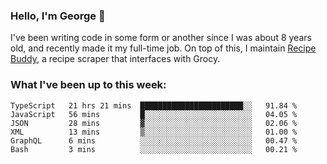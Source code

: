 ### Hello, I'm George 👋

I've been writing code in some form or another since I was about 8 years old, and recently made it my full-time job. On top of this, I maintain [Recipe Buddy](https://github.com/georgegebbett/recipe-buddy), a recipe scraper that interfaces with Grocy.  

<!--
**georgegebbett/georgegebbett** is a ✨ _special_ ✨ repository because its `README.md` (this file) appears on your GitHub profile.

Here are some ideas to get you started:

- 🔭 I’m currently working on ...
- 🌱 I’m currently learning ...
- 👯 I’m looking to collaborate on ...
- 🤔 I’m looking for help with ...
- 💬 Ask me about ...
- 📫 How to reach me: ...
- 😄 Pronouns: ...
- ⚡ Fun fact: ...
-->

### What I've been up to this week:
<!--START_SECTION:waka-->

```text
TypeScript   21 hrs 21 mins  ███████████████████████░░   91.84 %
JavaScript   56 mins         █░░░░░░░░░░░░░░░░░░░░░░░░   04.05 %
JSON         28 mins         ▓░░░░░░░░░░░░░░░░░░░░░░░░   02.06 %
XML          13 mins         ▒░░░░░░░░░░░░░░░░░░░░░░░░   01.00 %
GraphQL      6 mins          ░░░░░░░░░░░░░░░░░░░░░░░░░   00.47 %
Bash         3 mins          ░░░░░░░░░░░░░░░░░░░░░░░░░   00.21 %
```

<!--END_SECTION:waka-->
